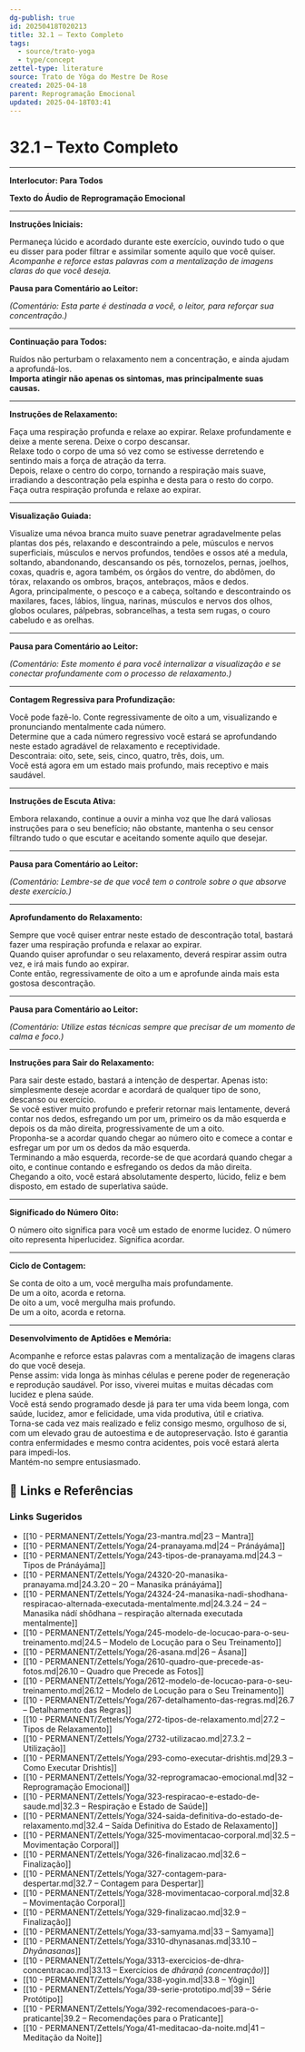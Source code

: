 ```yaml
---
dg-publish: true
id: 20250418T020213
title: 32.1 – Texto Completo
tags:
  - source/trato-yoga
  - type/concept
zettel-type: literature
source: Trato de Yôga do Mestre De Rose
created: 2025-04-18
parent: Reprogramação Emocional
updated: 2025-04-18T03:41
---
```


# 32.1 – Texto Completo

---

**Interlocutor: Para Todos**

**Texto do Áudio de Reprogramação Emocional**

---

**Instruções Iniciais:**

Permaneça lúcido e acordado durante este exercício, ouvindo tudo o que eu disser para poder filtrar e assimilar somente aquilo que você quiser.  
*Acompanhe e reforce estas palavras com a mentalização de imagens claras do que você deseja.*

**Pausa para Comentário ao Leitor:**

*(Comentário: Esta parte é destinada a você, o leitor, para reforçar sua concentração.)*

---

**Continuação para Todos:**

Ruídos não perturbam o relaxamento nem a concentração, e ainda ajudam a aprofundá-los.  
**Importa atingir não apenas os sintomas, mas principalmente suas causas.**

---

**Instruções de Relaxamento:**

Faça uma respiração profunda e relaxe ao expirar. Relaxe profundamente e deixe a mente serena. Deixe o corpo descansar.  
Relaxe todo o corpo de uma só vez como se estivesse derretendo e sentindo mais a força de atração da terra.  
Depois, relaxe o centro do corpo, tornando a respiração mais suave, irradiando a descontração pela espinha e desta para o resto do corpo.  
Faça outra respiração profunda e relaxe ao expirar.

---

**Visualização Guiada:**

Visualize uma névoa branca muito suave penetrar agradavelmente pelas plantas dos pés, relaxando e descontraindo a pele, músculos e nervos superficiais, músculos e nervos profundos, tendões e ossos até a medula, soltando, abandonando, descansando os pés, tornozelos, pernas, joelhos, coxas, quadris e, agora também, os órgãos do ventre, do abdômen, do tórax, relaxando os ombros, braços, antebraços, mãos e dedos.  
Agora, principalmente, o pescoço e a cabeça, soltando e descontraindo os maxilares, faces, lábios, língua, narinas, músculos e nervos dos olhos, globos oculares, pálpebras, sobrancelhas, a testa sem rugas, o couro cabeludo e as orelhas.

---

**Pausa para Comentário ao Leitor:**

*(Comentário: Este momento é para você internalizar a visualização e se conectar profundamente com o processo de relaxamento.)*

---

**Contagem Regressiva para Profundização:**

Você pode fazê-lo. Conte regressivamente de oito a um, visualizando e pronunciando mentalmente cada número.  
Determine que a cada número regressivo você estará se aprofundando neste estado agradável de relaxamento e receptividade.  
Descontraia: oito, sete, seis, cinco, quatro, três, dois, um.  
Você está agora em um estado mais profundo, mais receptivo e mais saudável.

---

**Instruções de Escuta Ativa:**

Embora relaxando, continue a ouvir a minha voz que lhe dará valiosas instruções para o seu benefício; não obstante, mantenha o seu censor filtrando tudo o que escutar e aceitando somente aquilo que desejar.

---

**Pausa para Comentário ao Leitor:**

*(Comentário: Lembre-se de que você tem o controle sobre o que absorve deste exercício.)*

---

**Aprofundamento do Relaxamento:**

Sempre que você quiser entrar neste estado de descontração total, bastará fazer uma respiração profunda e relaxar ao expirar.  
Quando quiser aprofundar o seu relaxamento, deverá respirar assim outra vez, e irá mais fundo ao expirar.  
Conte então, regressivamente de oito a um e aprofunde ainda mais esta gostosa descontração.

---

**Pausa para Comentário ao Leitor:**

*(Comentário: Utilize estas técnicas sempre que precisar de um momento de calma e foco.)*

---

**Instruções para Sair do Relaxamento:**

Para sair deste estado, bastará a intenção de despertar. Apenas isto: simplesmente deseje acordar e acordará de qualquer tipo de sono, descanso ou exercício.  
Se você estiver muito profundo e preferir retornar mais lentamente, deverá contar nos dedos, esfregando um por um, primeiro os da mão esquerda e depois os da mão direita, progressivamente de um a oito.  
Proponha-se a acordar quando chegar ao número oito e comece a contar e esfregar um por um os dedos da mão esquerda.  
Terminando a mão esquerda, recorde-se de que acordará quando chegar a oito, e continue contando e esfregando os dedos da mão direita.  
Chegando a oito, você estará absolutamente desperto, lúcido, feliz e bem disposto, em estado de superlativa saúde.

---

**Significado do Número Oito:**

O número oito significa para você um estado de enorme lucidez. O número oito representa hiperlucidez. Significa acordar.

---

**Ciclo de Contagem:**

Se conta de oito a um, você mergulha mais profundamente.  
De um a oito, acorda e retorna.  
De oito a um, você mergulha mais profundo.  
De um a oito, acorda e retorna.

---

**Desenvolvimento de Aptidões e Memória:**

Acompanhe e reforce estas palavras com a mentalização de imagens claras do que você deseja.  
Pense assim: vida longa às minhas células e perene poder de regeneração e reprodução saudável. Por isso, viverei muitas e muitas décadas com lucidez e plena saúde.  
Você está sendo programado desde já para ter uma vida beem longa, com saúde, lucidez, amor e felicidade, uma vida produtiva, útil e criativa.  
Torna-se cada vez mais realizado e feliz consigo mesmo, orgulhoso de si, com um elevado grau de autoestima e de autopreservação. Isto é garantia contra enfermidades e mesmo contra acidentes, pois você estará alerta para impedi-los.  
Mantém-no sempre entusiasmado.

## 🔗 Links e Referências











### Links Sugeridos

- [[10 - PERMANENT/Zettels/Yoga/23-mantra.md\|23 – Mantra]]
- [[10 - PERMANENT/Zettels/Yoga/24-pranayama.md\|24 – Pránáyáma]]
- [[10 - PERMANENT/Zettels/Yoga/243-tipos-de-pranayama.md\|24.3 – Tipos de Pránáyáma]]
- [[10 - PERMANENT/Zettels/Yoga/24320-20-manasika-pranayama.md\|24.3.20 – 20 – Manasika pránáyáma]]
- [[10 - PERMANENT/Zettels/Yoga/24324-24-manasika-nadi-shodhana-respiracao-alternada-executada-mentalmente.md\|24.3.24 – 24 – Manasika nádí shôdhana – respiração alternada executada mentalmente]]
- [[10 - PERMANENT/Zettels/Yoga/245-modelo-de-locucao-para-o-seu-treinamento.md\|24.5 – Modelo de Locução para o Seu Treinamento]]
- [[10 - PERMANENT/Zettels/Yoga/26-asana.md\|26 – Ásana]]
- [[10 - PERMANENT/Zettels/Yoga/2610-quadro-que-precede-as-fotos.md\|26.10 – Quadro que Precede as Fotos]]
- [[10 - PERMANENT/Zettels/Yoga/2612-modelo-de-locucao-para-o-seu-treinamento.md\|26.12 – Modelo de Locução para o Seu Treinamento]]
- [[10 - PERMANENT/Zettels/Yoga/267-detalhamento-das-regras.md\|26.7 – Detalhamento das Regras]]
- [[10 - PERMANENT/Zettels/Yoga/272-tipos-de-relaxamento.md\|27.2 – Tipos de Relaxamento]]
- [[10 - PERMANENT/Zettels/Yoga/2732-utilizacao.md\|27.3.2 – Utilização]]
- [[10 - PERMANENT/Zettels/Yoga/293-como-executar-drishtis.md\|29.3 – Como Executar Drishtis]]
- [[10 - PERMANENT/Zettels/Yoga/32-reprogramacao-emocional.md\|32 – Reprogramação Emocional]]
- [[10 - PERMANENT/Zettels/Yoga/323-respiracao-e-estado-de-saude.md\|32.3 – Respiração e Estado de Saúde]]
- [[10 - PERMANENT/Zettels/Yoga/324-saida-definitiva-do-estado-de-relaxamento.md\|32.4 – Saída Definitiva do Estado de Relaxamento]]
- [[10 - PERMANENT/Zettels/Yoga/325-movimentacao-corporal.md\|32.5 – Movimentação Corporal]]
- [[10 - PERMANENT/Zettels/Yoga/326-finalizacao.md\|32.6 – Finalização]]
- [[10 - PERMANENT/Zettels/Yoga/327-contagem-para-despertar.md\|32.7 – Contagem para Despertar]]
- [[10 - PERMANENT/Zettels/Yoga/328-movimentacao-corporal.md\|32.8 – Movimentação Corporal]]
- [[10 - PERMANENT/Zettels/Yoga/329-finalizacao.md\|32.9 – Finalização]]
- [[10 - PERMANENT/Zettels/Yoga/33-samyama.md\|33 – Samyama]]
- [[10 - PERMANENT/Zettels/Yoga/3310-dhynasanas.md\|33.10 – *Dhyānasanas*]]
- [[10 - PERMANENT/Zettels/Yoga/3313-exercicios-de-dhra-concentracao.md\|33.13 – Exercícios de *dhāraṇā (concentração)*]]
- [[10 - PERMANENT/Zettels/Yoga/338-yogin.md\|33.8 – Yôgin]]
- [[10 - PERMANENT/Zettels/Yoga/39-serie-prototipo.md\|39 – Série Protótipo]]
- [[10 - PERMANENT/Zettels/Yoga/392-recomendacoes-para-o-praticante\|39.2 – Recomendações para o Praticante]]
- [[10 - PERMANENT/Zettels/Yoga/41-meditacao-da-noite.md\|41 – Meditação da Noite]]